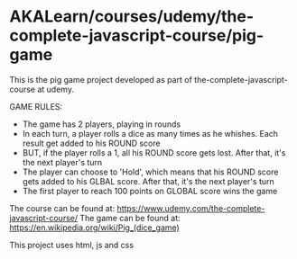 # AKALearn/courses/udemy/the-complete-javascript-course/pig-game

This is the pig game project developed as part of the-complete-javascript-course at udemy.

GAME RULES:
- The game has 2 players, playing in rounds
- In each turn, a player rolls a dice as many times as he whishes. Each result get added to his ROUND score
- BUT, if the player rolls a 1, all his ROUND score gets lost. After that, it's the next player's turn
- The player can choose to 'Hold', which means that his ROUND score gets added to his GLBAL score. After that, it's the next player's turn
- The first player to reach 100 points on GLOBAL score wins the game

The course can be found at: https://www.udemy.com/the-complete-javascript-course/
The game can be found at:   https://en.wikipedia.org/wiki/Pig_(dice_game)

This project uses html, js and css

